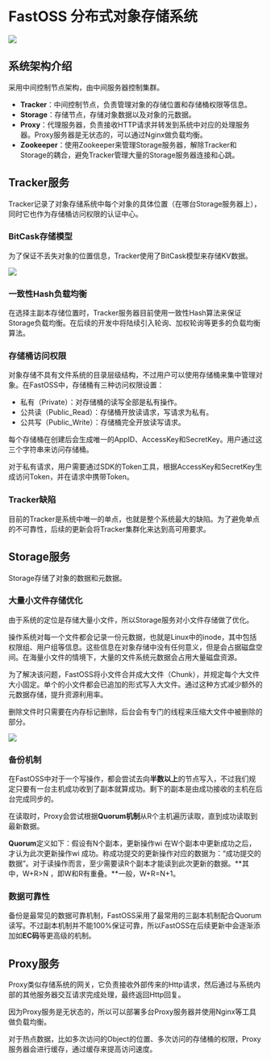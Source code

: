 # FastOSS 分布式对象存储系统

![](https://images-1257369645.cos.ap-chengdu.myqcloud.com/FastOSS/FastOSS-overview.png)



## 系统架构介绍

采用中间控制节点架构，由中间服务器控制集群。

- **Tracker**：中间控制节点，负责管理对象的存储位置和存储桶权限等信息。
- **Storage**：存储节点，存储对象数据以及对象的元数据。
- **Proxy**：代理服务器，负责接收HTTP请求并转发到系统中对应的处理服务器。Proxy服务器是无状态的，可以通过Nginx做负载均衡。
- **Zookeeper**：使用Zookeeper来管理Storage服务器，解除Tracker和Storage的耦合，避免Tracker管理大量的Storage服务器连接和心跳。

## Tracker服务

Tracker记录了对象存储系统中每个对象的具体位置（在哪台Storage服务器上），同时它也作为存储桶访问权限的认证中心。

### BitCask存储模型

为了保证不丢失对象的位置信息，Tracker使用了BitCask模型来存储KV数据。

![](https://images-1257369645.cos.ap-chengdu.myqcloud.com/FastOSS/bitCask%E5%AD%98%E5%82%A8%E6%A8%A1%E5%9E%8B.png)

### 一致性Hash负载均衡

在选择主副本存储位置时，Tracker服务器目前使用一致性Hash算法来保证Storage负载均衡。在后续的开发中将陆续引入轮询、加权轮询等更多的负载均衡算法。

### 存储桶访问权限

对象存储不具有文件系统的目录层级结构，不过用户可以使用存储桶来集中管理对象。在FastOSS中，存储桶有三种访问权限设置：

- 私有（Private）：对存储桶的读写全部是私有操作。
- 公共读（Public_Read）：存储桶开放读请求，写请求为私有。
- 公共写（Public_Write）：存储桶完全开放读写请求。

每个存储桶在创建后会生成唯一的AppID、AccessKey和SecretKey。用户通过这三个字符串来访问存储桶。

对于私有请求，用户需要通过SDK的Token工具，根据AccessKey和SecretKey生成访问Token，并在请求中携带Token。

### Tracker缺陷

目前的Tracker是系统中唯一的单点，也就是整个系统最大的缺陷。为了避免单点的不可靠性，后续的更新会将Tracker集群化来达到高可用要求。

## Storage服务

Storage存储了对象的数据和元数据。

### 大量小文件存储优化

由于系统的定位是存储大量小文件，所以Storage服务对小文件存储做了优化。

操作系统对每一个文件都会记录一份元数据，也就是Linux中的inode，其中包括权限组、用户组等信息。这些信息在对象存储中没有任何意义，但是会占据磁盘空间。在海量小文件的情境下，大量的文件系统元数据会占用大量磁盘资源。

为了解决该问题，FastOSS将小文件合并成大文件（Chunk），并规定每个大文件大小固定。单个的小文件都会已追加的形式写入大文件。通过这种方式减少额外的元数据存储，提升资源利用率。

删除文件时只需要在内存标记删除，后台会有专门的线程来压缩大文件中被删除的部分。

![](https://images-1257369645.cos.ap-chengdu.myqcloud.com/FastOSS/chunk.png)

### 备份机制

在FastOSS中对于一个写操作，都会尝试去向**半数以上**的节点写入，不过我们规定只要有一台主机成功收到了副本就算成功。剩下的副本是由成功接收的主机在后台完成同步的。

在读取时，Proxy会尝试根据**Quorum机制**从R个主机遍历读取，直到成功读取到最新数据。

**Quorum**定义如下：假设有N个副本，更新操作wi 在W个副本中更新成功之后，才认为此次更新操作wi 成功。称成功提交的更新操作对应的数据为：“成功提交的数据”。对于读操作而言，至少需要读R个副本才能读到此次更新的数据。**其中，W+R>N ，即W和R有重叠。**一般，W+R=N+1。

### 数据可靠性

备份是最常见的数据可靠机制，FastOSS采用了最常用的三副本机制配合Quorum读写。不过副本机制并不能100%保证可靠，所以FastOSS在后续更新中会逐渐添加如**EC码**等更高级的机制。

## Proxy服务

Proxy类似存储系统的网关，它负责接收外部传来的Http请求，然后通过与系统内部的其他服务器交互请求完成处理，最终返回Http回复。

因为Proxy服务是无状态的，所以可以部署多台Proxy服务器并使用Nginx等工具做负载均衡。

对于热点数据，比如多次访问的Object的位置、多次访问的存储桶的权限，Proxy服务器会进行缓存，通过缓存来提高访问速度。

